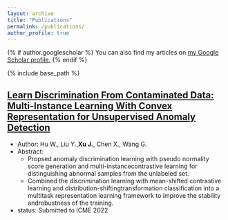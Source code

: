 ```yaml
---
layout: archive
title: "Publications"
permalink: /publications/
author_profile: true
---
```


{% if author.googlescholar %}
  You can also find my articles on <u><a href="{{author.googlescholar}}">my Google Scholar profile</a>.</u>
{% endif %}

{% include base_path %}

<!-- {% for post in site.publications reversed %}
  {% include archive-single.html %}
{% endfor %} -->
## [Learn Discrimination From Contaminated Data: Multi-Instance Learning With Convex Representation for Unsupervised Anomaly Detection](../files/paper1.pdf)

* Author: Hu W., Liu Y.,**Xu J.**, Chen X., Wang G.
* Abstract:
  * Propsed anomaly discrimination learning with pseudo normality score generation and multi-instancecontrastive learning for distinguishing abnormal samples from the unlabeled set.
  * Combined the discrimination learning with mean-shifted contrastive learning and distribution-shiftingtransformation classification into a multitask representation learning framework to improve the stability androbustness of the training.
* status: Submitted to ICME 2022